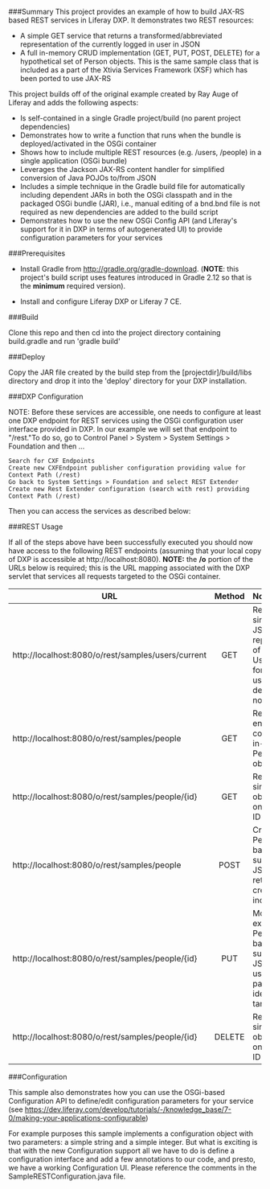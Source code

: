 ###Summary
This project provides an example of how to build JAX-RS based REST services in Liferay DXP. It demonstrates two REST resources:
- A simple GET service that returns a transformed/abbreviated representation of the currently logged in user in JSON
- A full in-memory CRUD implementation (GET, PUT, POST, DELETE) for a hypothetical set of Person objects. This is the same sample class that is included as a part of the Xtivia Services Framework (XSF) which has been ported to use JAX-RS

This project builds off of the original example created by Ray Auge of Liferay and adds the following aspects:

- Is self-contained in a single Gradle project/build (no parent project dependencies)
- Demonstrates how to write a function that runs when the bundle is deployed/activated in the OSGi container
- Shows how to include multiple REST resources (e.g. /users, /people) in a single application (OSGi bundle)
- Leverages the Jackson JAX-RS content handler for simplified conversion of Java POJOs to/from JSON
- Includes a simple technique in the Gradle build file for automatically including dependent JARs in both the OSGi classpath and in the packaged OSGi bundle (JAR), i.e., manual editing of a bnd.bnd file is not required as new dependencies are added to the build script
- Demonstrates how to use the new OSGi Config API (and Liferay's support for it in DXP in terms of autogenerated UI) to provide configuration parameters for your services


###Prerequisites

- Install Gradle from http://gradle.org/gradle-download. (**NOTE**: this project's build script uses features introduced in Gradle 2.12 so that is the **minimum** required version).

- Install and configure Liferay DXP or Liferay 7 CE.

###Build

Clone this repo and then cd into the project directory containing build.gradle and run 'gradle build'

###Deploy

Copy the JAR file created by the build step from the [projectdir]/build/libs directory and drop it into the 'deploy' directory for your DXP installation.

###DXP Configuration

NOTE: Before these services are accessible, one needs to configure at least one DXP endpoint for REST services using the OSGi configuration user interface provided in DXP. In our example we will set that endpoint to "/rest."To do so, go to Control Panel > System > System Settings > Foundation and then ...

    Search for CXF Endpoints
    Create new CXFEndpoint publisher configuration providing value for Context Path (/rest)
    Go back to System Settings > Foundation and select REST Extender
    Create new Rest Extender configuration (search with rest) providing Context Path (/rest)

Then you can access the services as described below:

###REST Usage

If all of the steps above have been successfully executed you should now have access to the following REST endpoints (assuming that your local copy of DXP is accessible at http://localhost:8080). **NOTE:** the **/o** portion of the URLs below is required; this is the URL mapping associated with the DXP servlet that services all requests targeted to the OSGi container.

| URL   |      Method      |  Notes |
|----------|:-------------:|:------|
| http://localhost:8080/o/rest/samples/users/current |GET| Returns a simplified JSON representation of Liferay User object for logged in user (or default user if not logged in) |
| http://localhost:8080/o/rest/samples/people |GET| Returns the entire collection of in-memory Person objects   |
| http://localhost:8080/o/rest/samples/people/{id} | GET |  Returns a single Person object based on suppplied ID   |
| http://localhost:8080/o/rest/samples/people | POST |Creates a new Person object based on suppplied JSON and returns the created object including ID      |
| http://localhost:8080/o/rest/samples/people/{id} | PUT |Modifies an existing Person object based on suppplied JSON and uses the ID parameter to identify the target person     |
| http://localhost:8080/o/rest/samples/people/{id} | DELETE |  Removes a single Person object based on suppplied ID   

###Configuration

This sample also demonstrates how you can use the OSGi-based Configuration API to define/edit configuration parameters for your service (see https://dev.liferay.com/develop/tutorials/-/knowledge_base/7-0/making-your-applications-configurable)

For example purposes this sample implements a configuration object with two parameters: a simple string and a simple integer. But what is exciting is that with the new Configuration support all we have to do is define a configuration interface and add a few annotations to our code, and presto, we have a working Configuration UI. Please reference the comments in the SampleRESTConfiguration.java file.